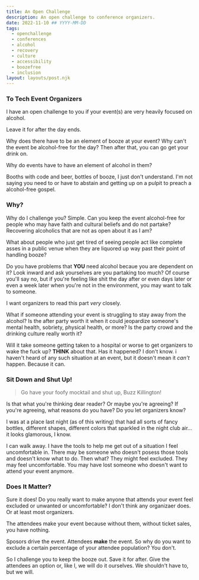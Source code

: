 ```yaml
---
title: An Open Challenge
description: An open challenge to conference organizers.
date: 2022-11-10 ## YYYY-MM-DD
tags:
  - openchallenge
  - conferences
  - alcohol
  - recovery
  - culture
  - accessibility
  - boozefree
  - inclusion
layout: layouts/post.njk
---
```


### To Tech Event Organizers

I have an open challenge to you if your event(s) are very heavily focused on alcohol.

Leave it for after the day ends.

Why does there have to be an element of booze at your event? Why can't the event be alcohol-free for the day? Then after that, you can go get your drink on.

Why do events have to have an element of alcohol in them?

Booths with code and beer, bottles of booze, I just don't understand. I'm not saying you need to or have to abstain and getting up on a pulpit to preach a alcohol-free gospel.

### Why?

Why do I challenge you? Simple. Can you keep the event alcohol-free for people who may have faith and cultural beliefs and do not partake? Recovering alcoholics that are not as open about it as I am?

What about people who just get tired of seeing people act like complete asses in a public venue when they are liquored up way past their point of handling booze?

Do you have problems that **YOU** need alcohol becaue you are dependent on it? Look inward and ask yourselves are you partaking too much? Of course you'll say no, but if you're feeling like shit the day after or even days later or even a week later when you're not in the environment, you may want to talk to someone.

I want organizers to read this part _very_ closely.

What if someone attending your event is struggling to stay away from the alcohol? Is the after party worth it when it could jeopardize someone's mental health, sobriety, physical health, or more? Is the party crowd and the drinking culture really worth it?

Will it take someone getting taken to a hospital or worse to get organizers to wake the fuck up? **THINK** about that. Has it happened? I don't know. i haven't heard of any such situation at an event, but it doesn't mean it _can't_ happen. Because it can.

### Sit Down and Shut Up!

> Go have your foofy mocktail and shut up, Buzz Killington!

Is that what you're thinking dear reader? Or maybe you're agreeing? If you're agreeing, what reasons do you have? Do you let organizers know?

I was at a place last night (as of this writing) that had all sorts of fancy bottles, different shapes, different colors that sparkled in the night club air... it looks glamorous, I know.

I can walk away. I have the tools to help me get out of a situation I feel uncomfortable in. There may be someone who doesn't posess those tools and doesn't know what to do. Then what? They might feel excluded. They may feel uncomfortable. You may have lost someone who doesn't want to attend your event anymore.

### Does It Matter?

Sure it does! Do you really want to make anyone that attends your event feel excluded or unwanted or uncomfortable? I don't think any organizaer does. Or at least most organizers.

The attendees make your event because without them, without ticket sales, you have nothing.

Sposors drive the event. Attendees **make** the event. So why do you want to exclude a certain percentage of your attendee population? You don't.

So I challenge you to keep the booze out. Save it for after. Give the attendees an option or, like I, we will do it ourselves. We shouldn't have to, but we will.
